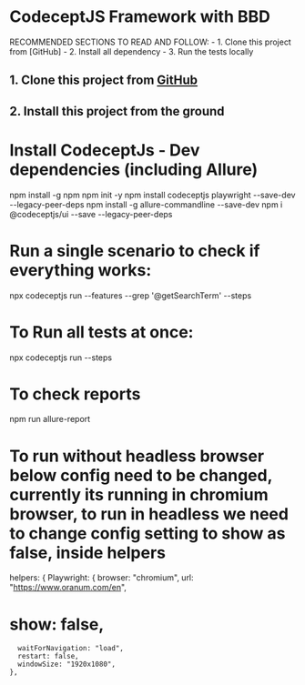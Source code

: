 # CodeceptJS Framework with BBD

RECOMMENDED SECTIONS TO READ AND FOLLOW:
    - 1. Clone this project from [GitHub]
    - 2. Install all dependency
    - 3. Run the tests locally

## 1. Clone this project from [GitHub](https://github.com/gjore.zaharchev/Byborg.git)


## 2. Install this project from the ground 

# Install CodeceptJs - Dev dependencies (including Allure)
npm install -g npm
npm init -y
npm install codeceptjs playwright --save-dev --legacy-peer-deps
npm install -g allure-commandline --save-dev
npm i @codeceptjs/ui --save --legacy-peer-deps

# Run a single scenario to check if everything works:
npx codeceptjs run --features --grep '@getSearchTerm' --steps


# To Run all tests at once:
npx codeceptjs run --steps

# To check reports
npm run allure-report

# To run without headless browser below config need to be changed, currently its running in chromium browser, to run in headless we need to change config setting to show as false, inside helpers

  helpers: {
    Playwright: {
      browser: "chromium",
      url: "https://www.oranum.com/en",
# show: false,
      waitForNavigation: "load",
      restart: false,
      windowSize: "1920x1080",
    },